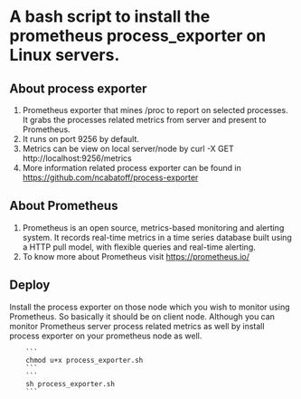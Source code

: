 # A bash script to install the prometheus process_exporter on Linux servers.


## About process exporter
1. Prometheus exporter that mines /proc to report on selected processes. It grabs the processes related metrics from server and present to Prometheus.
2. It runs on port 9256 by default.
3. Metrics can be view on local server/node by curl -X GET http://localhost:9256/metrics
4. More information related process exporter can be found in https://github.com/ncabatoff/process-exporter

## About Prometheus
1. Prometheus is an open source, metrics-based monitoring and alerting system. It records real-time metrics in a time series database built using a HTTP pull model, with flexible queries and real-time alerting.
2. To know more about Prometheus visit https://prometheus.io/ 

## Deploy
Install the process exporter on those node which you wish to monitor using Prometheus. So basically it should be on client node. Although you can monitor Prometheus server process related metrics as well by install process exporter on your prometheus node as well.

        ```
        chmod u+x process_exporter.sh
        ```
        ```
        sh process_exporter.sh
        ```

